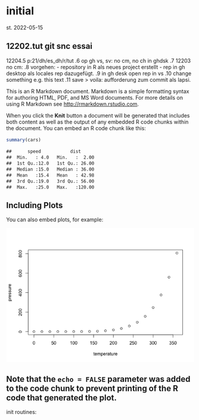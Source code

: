 initial
================
st.
2022-05-15

## 12202.tut git snc essai

12204.5 p:21/dh/es_dh/r/tut .6 op gh vs, sv: no cm, no ch in ghdsk .7
12203 no cm: .8 vorgehen: - repository in R als neues project erstellt -
rep in gh desktop als locales rep dazugefügt. .9 in gh desk open rep in
vs .10 change something e.g. this text .11 save \> voila: aufforderung
zum commit als lapsi.

This is an R Markdown document. Markdown is a simple formatting syntax
for authoring HTML, PDF, and MS Word documents. For more details on
using R Markdown see <http://rmarkdown.rstudio.com>.

When you click the **Knit** button a document will be generated that
includes both content as well as the output of any embedded R code
chunks within the document. You can embed an R code chunk like this:

``` r
summary(cars)
```

    ##      speed           dist       
    ##  Min.   : 4.0   Min.   :  2.00  
    ##  1st Qu.:12.0   1st Qu.: 26.00  
    ##  Median :15.0   Median : 36.00  
    ##  Mean   :15.4   Mean   : 42.98  
    ##  3rd Qu.:19.0   3rd Qu.: 56.00  
    ##  Max.   :25.0   Max.   :120.00

## Including Plots

You can also embed plots, for example:

![](script_initial_files/figure-gfm/pressure-1.png)<!-- -->

## Note that the `echo = FALSE` parameter was added to the code chunk to prevent printing of the R code that generated the plot.

init routines:
